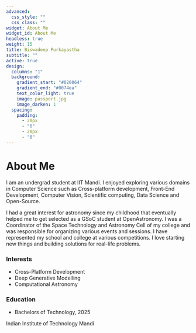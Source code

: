 ```yaml
---
advanced:
  css_style: ""
  css_class: ""
widget: About Me
widget_id: About Me
headless: true
weight: 15
title: Biswadeep Purkayastha
subtitle: ""
active: true
design:
  columns: "1"
  background:
    gradient_start: "#020064"
    gradient_end: "#0074ea"
    text_color_light: true
    image: passport.jpg
    image_darken: 1
  spacing:
    padding:
      - 20px
      - "0"
      - 20px
      - "0"
---
```

<!--StartFragment-->

# About Me

<!--EndFragment--><!--StartFragment-->

I am an undergrad student at IIT Mandi. I enjoyed exploring various domains in Computer Science such as Cross-platform development, Front-End Development, Computer Vision, Scientific computing, Data Science and Open-Source.

I had a great interest for astronomy since my childhood that eventually helped me to get selected as a GSoC student at OpenAstronomy. I was a Coordinator of the Space Technology and Astronomy Cell of my college and was responsible for organizing various events and sessions. I have represented my school and college at various competitions. I love starting new things and building solutions for real-life problems.

### Interests

* Cross-Platform Development
* Deep Generative Modelling
* Computational Astronomy

### Education

*   Bachelors of Technology, 2025

  Indian Institute of Technology Mandi

<!--EndFragment-->
